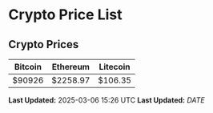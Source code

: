 # Crypto Price List

## Crypto Prices
| Bitcoin | Ethereum | Litecoin |
| ------- | -------- | -------- |
| $90926 | $2258.97 | $106.35 |
**Last Updated:** 2025-03-06 15:26 UTC
**Last Updated:** $DATE$
